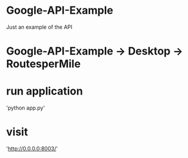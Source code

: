 # Google-API-Example
Just an example of the API

# Google-API-Example -> Desktop -> RoutesperMile

# run application
'python app.py'

# visit
'http://0.0.0.0:8003/'

